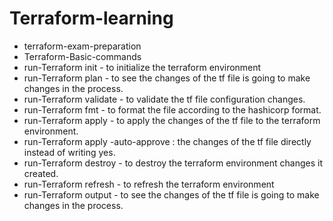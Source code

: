 # Terraform-learning
- terraform-exam-preparation
- Terraform-Basic-commands
- run-Terraform init - to initialize the terraform environment
- run-Terraform plan - to see the changes of the tf file is going to make changes in the process.
- run-Terraform validate - to validate the tf file configuration changes.
- run-Terraform fmt - to format the file according to the hashicorp format.
- run-Terraform apply - to apply the changes of the tf file to the terraform environment.
- run-Terraform apply -auto-approve :  the changes of the tf file directly instead of writing yes.
- run-Terraform destroy - to destroy the terraform environment changes it created.
- run-Terraform refresh - to refresh the terraform environment
- run-Terraform output - to see the changes of the tf file is going to make changes in the process.